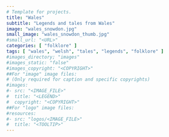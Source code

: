 ```yaml
---
# Template for projects.
title: "Wales"
subtitle: "Legends and tales from Wales"
image: "wales_snowdon.jpg"
small_image: "wales_snowdon_thumb.jpg"
#small_url: "<URL>"
categories: [ "folklore" ]
tags: [ "wales", "welsh", "tales", "legends", "folklore" ]
#images_directory; "images"
#images_static: "false"
#images_copyright: "<COPYRIGHT>"
##For "image" image files:
# (Only required for caption and specific copyrights)
#images:
#- src: "<IMAGE_FILE>"
#  title: "<LEGEND>"
#  copyright: "<COPYRIGHT>"
##For "logo" image files:
#resources:
#- src: "logos/<IMAGE_FILE>"
#  title: "<TOOLTIP>"
---
```



